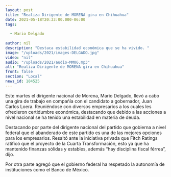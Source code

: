 ```yaml
---
layout: post
title: "Realiza Dirigente de MORENA gira en Chihuahua"
date: 2021-05-18T20:33:00.000-06:00
tags:
  
  - Mario Delgado
  
author: nil
description: "Destaca estabilidad económica que se ha vivido. "
image: "/uploads/2021/images-DELGADO.jpg"
video: "nil"
audio: "/uploads/2021/audio-MM06.mp3"
alt: "Realiza Dirigente de MORENA gira en Chihuahua"
front: false
section: "Local"
news_id: 184525
---
```


Este martes el dirigente nacional de Morena, Mario Delgado, llevó a cabo una gira de trabajo en compañía con el candidato a gobernador, Juan Carlos Loera. Reuniéndose con diversos empresarios a los cuales les ofrecieron certidumbre económica, destacando que debido a las acciones a nivel nacional se ha tenido una estabilidad en materia de deuda.

Destacando por parte del dirigente nacional del partido que gobierna a nivel federal que el abanderado de este partido es una de las mejores opciones para los empresarios. Resaltó ante la iniciativa privada que Fitch Ratings ratificó que el proyecto de la Cuarta Transformación, esto ya que ha mantenido finanzas sólidas y estables, además “hay disciplina fiscal férrea”, dijo.

Por otra parte agregó que el gobierno federal ha respetado la autonomía de instituciones como el Banco de México.
